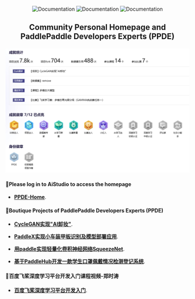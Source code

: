 
<p align="center">
    <img alt="Documentation" src="https://img.shields.io/badge/PaddlePaddle-2.6-red">
    <img alt="Documentation" src="https://img.shields.io/badge/Python-3.10-blue">
    <img alt="Documentation" src="https://img.shields.io/badge/AiStudio-2.0-green">
</p>
<h2 align="center">
    <p>Community Personal Homepage and PaddlePaddle Developers Experts (PPDE)</p>
</h2>
<img alt="Build" src="photo.png">

<h4>🤗Please log in to AiStudio to access the homepage
</h4>

* **[PPDE-Home](https://www.paddlepaddle.org.cn/ppdemd?n=/ppdemd/%E9%83%91%E6%97%B6%E6%B6%9B)**.


<h4>🤗Boutique Projects of PaddlePaddle Developers Experts (PPDE)
</h4>

* **[CycleGAN实现"AI卸妆"](https://aistudio.baidu.com/projectdetail/656389)**.
  
* **[PaddleX实现小车装甲板识别及模型部署应用](https://aistudio.baidu.com/projectdetail/595720)**.

* **[用paddle实现轻量化卷积神经网络SqueezeNet](https://aistudio.baidu.com/projectdetail/600555)**.

* **[基于PaddleHub开发一款学生口罩佩戴情况检测登记系统](https://aistudio.baidu.com/projectdetail/598805)**.

<h4>🤗百度飞桨深度学习平台开发入门课程视频-郑时涛
</h4>

* **[百度飞桨深度学习平台开发入门](https://class.guyuehome.com/p/t_pc/goods_pc_detail/goods_detail/p_60375614e4b0478a0459c9a4?)**.
